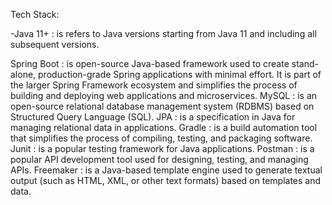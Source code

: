 Tech Stack:

-Java 11+ : is refers to Java versions starting from Java 11 and including all subsequent versions.

Spring Boot : is open-source Java-based framework used to create stand-alone, production-grade Spring applications with minimal effort. It is part of the larger Spring Framework ecosystem and simplifies the process of building and deploying web applications and microservices.
MySQL : is an open-source relational database management system (RDBMS) based on Structured Query Language (SQL).
JPA : is a specification in Java for managing relational data in applications.
Gradle : is a build automation tool that simplifies the process of compiling, testing, and packaging software.
Junit : is a popular testing framework for Java applications.
Postman : is a popular API development tool used for designing, testing, and managing APIs.
Freemaker : is a Java-based template engine used to generate textual output (such as HTML, XML, or other text formats) based on templates and data.

